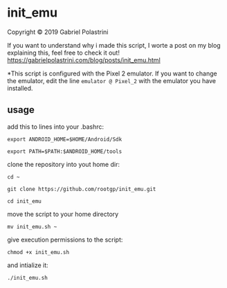 # init_emu

Copyright © 2019 Gabriel Polastrini

If you want to understand why i made this script, I worte a post on my blog explaining this, feel free to check it out!
https://gabrielpolastrini.com/blog/posts/init_emu.html


*This script is configured with the Pixel 2 emulator. If you want to change the emulator, edit the line ```emulator @ Pixel_2``` with the emulator you have installed.

## usage

add this to lines into your .bashrc:

```
export ANDROID_HOME=$HOME/Android/Sdk
```

```
export PATH=$PATH:$ANDROID_HOME/tools
```
clone the repository into yout home dir:

```
cd ~
```

```
git clone https://github.com/rootgp/init_emu.git
```

```
cd init_emu
```
move the script to your home directory

```
mv init_emu.sh ~
```

give execution permissions to the script:

```
chmod +x init_emu.sh
```
and intialize it:

```
./init_emu.sh
```
